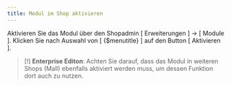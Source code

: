 ```yaml
---
title: Modul im Shop aktivieren
---
```


Aktivieren Sie das Modul über den Shopadmin [ Erweiterungen ] -> [ Module ]. Klicken Sie nach Auswahl von [ {$menutitle} ] auf den Button [ Aktivieren ].

> [!] **Enterprise Editon**: Achten Sie darauf, dass das Modul in weiteren Shops (Mall) ebenfalls aktiviert werden muss, um dessen Funktion dort auch zu nutzen.